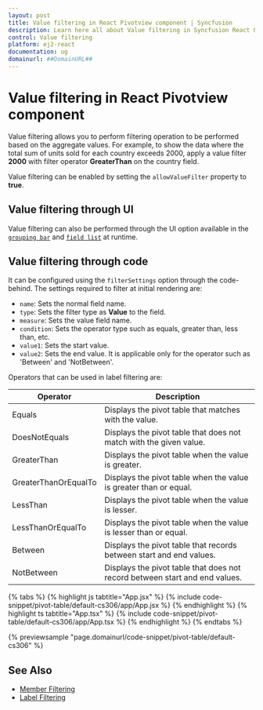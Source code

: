 ```yaml
---
layout: post
title: Value filtering in React Pivotview component | Syncfusion
description: Learn here all about Value filtering in Syncfusion React Pivotview component of Syncfusion Essential JS 2 and more.
control: Value filtering 
platform: ej2-react
documentation: ug
domainurl: ##DomainURL##
---
```


# Value filtering in React Pivotview component

Value filtering allows you to perform filtering operation to be performed based on the aggregate values. For example, to show the data where the total sum of units sold for each country exceeds 2000, apply a value filter **2000** with filter operator **GreaterThan** on the country field.

Value filtering can be enabled by setting the `allowValueFilter` property to **true**.

## Value filtering through UI

Value filtering can also be performed through the UI option available in the [`grouping bar`](./grouping-bar) and [`field list`](./field-list) at runtime.

## Value filtering through code

It can be configured using the `filterSettings` option through the code-behind. The settings required to filter at initial rendering are:

* `name`: Sets the normal field name.
* `type`: Sets the filter type as **Value** to the field.
* `measure`: Sets the value field name.
* `condition`: Sets the operator type such as equals, greater than, less than, etc.
* `value1`: Sets the start value.
* `value2`: Sets the end value. It is applicable only for the operator such as 'Between' and 'NotBetween'.

Operators that can be used in label filtering are:

| Operator | Description |
|------|-------------|
| Equals| Displays the pivot table that matches with the value.|
| DoesNotEquals| Displays the pivot table that does not match with the given value.|
| GreaterThan| Displays the pivot table when the value is greater.|
| GreaterThanOrEqualTo| Displays the pivot table when the value is greater than or equal.|
| LessThan| Displays the pivot table when the value is lesser.|
| LessThanOrEqualTo| Displays the pivot table when the value is lesser than or equal.|
| Between| Displays the pivot table that records between start and end values.|
| NotBetween| Displays the pivot table that does not record between start and end values.|

{% tabs %}
{% highlight js tabtitle="App.jsx" %}
{% include code-snippet/pivot-table/default-cs306/app/App.jsx %}
{% endhighlight %}
{% highlight ts tabtitle="App.tsx" %}
{% include code-snippet/pivot-table/default-cs306/app/App.tsx %}
{% endhighlight %}
{% endtabs %}

 {% previewsample "page.domainurl/code-snippet/pivot-table/default-cs306" %}

## See Also

* [Member Filtering](./member-filtering)
* [Label Filtering](./label-filtering)